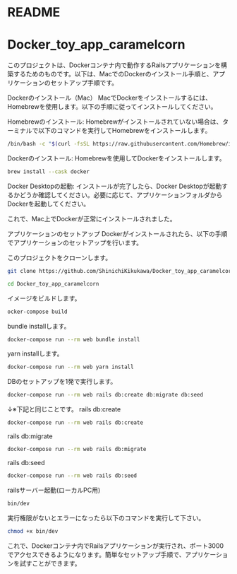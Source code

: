 # README
# Docker_toy_app_caramelcorn

このプロジェクトは、Dockerコンテナ内で動作するRailsアプリケーションを構築するためのものです。以下は、MacでのDockerのインストール手順と、アプリケーションのセットアップ手順です。

Dockerのインストール（Mac）
MacでDockerをインストールするには、Homebrewを使用します。以下の手順に従ってインストールしてください。

Homebrewのインストール: Homebrewがインストールされていない場合は、ターミナルで以下のコマンドを実行してHomebrewをインストールします。

```bash
/bin/bash -c "$(curl -fsSL https://raw.githubusercontent.com/Homebrew/install/master/install.sh)"
```
Dockerのインストール: Homebrewを使用してDockerをインストールします。

```bash
brew install --cask docker
```

Docker Desktopの起動: インストールが完了したら、Docker Desktopが起動するかどうか確認してください。必要に応じて、アプリケーションフォルダからDockerを起動してください。

これで、Mac上でDockerが正常にインストールされました。

アプリケーションのセットアップ
Dockerがインストールされたら、以下の手順でアプリケーションのセットアップを行います。

このプロジェクトをクローンします。
```bash
git clone https://github.com/ShinichiKikukawa/Docker_toy_app_caramelcorn.git
```

```bash
cd Docker_toy_app_caramelcorn
```

イメージをビルドします。
```bash
ocker-compose build
```

bundle installします。
```bash
docker-compose run --rm web bundle install
```
yarn installします。
```bash
docker-compose run --rm web yarn install
```
DBのセットアップを1発で実行します。
```bash
docker-compose run --rm web rails db:create db:migrate db:seed
```
↓※下記と同じことです。
rails db:create
```bash
docker-compose run --rm web rails db:create
```

rails db:migrate
```bash
docker-compose run --rm web rails db:migrate
```

rails db:seed
```bash
docker-compose run --rm web rails db:seed
```

railsサーバー起動(ローカルPC用)
```bash
bin/dev
```
実行権限がないとエラーになったら以下のコマンドを実行して下さい。
```bash
chmod +x bin/dev
```


これで、Dockerコンテナ内でRailsアプリケーションが実行され、ポート3000でアクセスできるようになります。簡単なセットアップ手順で、アプリケーションを試すことができます。
